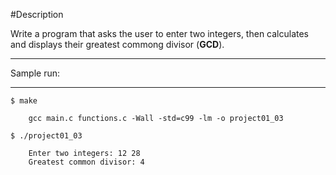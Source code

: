 #Description

Write a program that asks the user to enter two integers, then calculates and displays their greatest commong divisor (**GCD**).

************************************************************************************************************************************************************
Sample run:
************************************************************************************************************************************************************

    $ make

        gcc main.c functions.c -Wall -std=c99 -lm -o project01_03

    $ ./project01_03 
    
        Enter two integers: 12 28
        Greatest common divisor: 4
